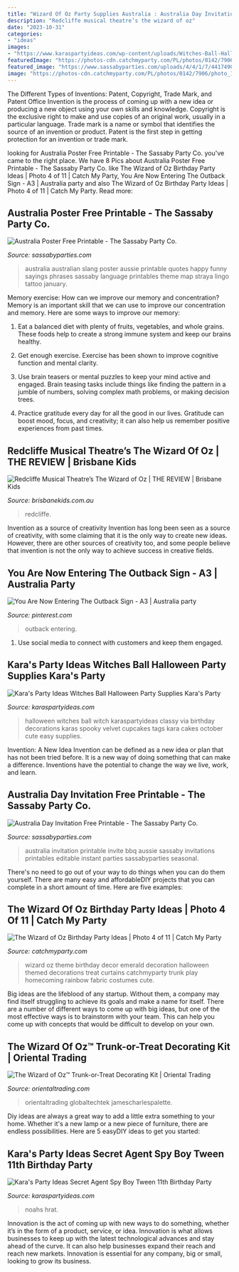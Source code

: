 ```yaml
---
title: "Wizard Of Oz Party Supplies Australia : Australia Day Invitation Free Printable"
description: "Redcliffe musical theatre’s the wizard of oz"
date: "2023-10-31"
categories:
- "ideas"
images:
- "https://www.karaspartyideas.com/wp-content/uploads/Witches-Ball-Halloween-Party-via-Karas-Party-Ideas-Ideas-www.KarasPartyIdeas.com-shop-76.jpg"
featuredImage: "https://photos-cdn.catchmyparty.com/PL/photos/0142/7906/photo_1_3_.jpg"
featured_image: "https://www.sassabyparties.com/uploads/4/4/1/7/44174909/658545_orig.jpg"
image: "https://photos-cdn.catchmyparty.com/PL/photos/0142/7906/photo_1_3_.jpg"
---
```



The Different Types of Inventions: Patent, Copyright, Trade Mark, and Patent Office
Invention is the process of coming up with a new idea or producing a new object using your own skills and knowledge. Copyright is the exclusive right to make and use copies of an original work, usually in a particular language. Trade mark is a name or symbol that identifies the source of an invention or product. Patent is the first step in getting protection for an invention or trade mark.

	

		
looking for Australia Poster Free Printable - The Sassaby Party Co. you've came to the right place. We have 8 Pics about Australia Poster Free Printable - The Sassaby Party Co. like The Wizard of Oz Birthday Party Ideas | Photo 4 of 11 | Catch My Party, You Are Now Entering The Outback Sign - A3 | Australia party and also The Wizard of Oz Birthday Party Ideas | Photo 4 of 11 | Catch My Party. Read more:
		
    
## Australia Poster Free Printable - The Sassaby Party Co.

<img loading=lazy src="https://www.sassabyparties.com/uploads/4/4/1/7/44174909/8107481_orig.jpg" onerror="this.onerror=null;this.src='https://tse1.mm.bing.net/th?id=OIP.H0MBtf8QCwdfe2QU0wnWMQDTEs&amp;pid=15.1';" alt="Australia Poster Free Printable - The Sassaby Party Co.">

_Source: sassabyparties.com_

>australia australian slang poster aussie printable quotes happy funny sayings phrases sassaby language printables theme map straya lingo tattoo january. 

	

Memory exercise: How can we improve our memory and concentration?
Memory is an important skill that we can use to improve our concentration and memory. Here are some ways to improve our memory:
1. Eat a balanced diet with plenty of fruits, vegetables, and whole grains. These foods help to create a strong immune system and keep our brains healthy.

2. Get enough exercise. Exercise has been shown to improve cognitive function and mental clarity.

3. Use brain teasers or mental puzzles to keep your mind active and engaged. Brain teasing tasks include things like finding the pattern in a jumble of numbers, solving complex math problems, or making decision trees.

4. Practice gratitude every day for all the good in our lives. Gratitude can boost mood, focus, and creativity; it can also help us remember positive experiences from past times.

    
## Redcliffe Musical Theatre’s The Wizard Of Oz | THE REVIEW | Brisbane Kids

<img loading=lazy src="https://brisbanekids.com.au/wp-content/uploads/2014/07/WOZ-FOH-Photo-4.jpg" onerror="this.onerror=null;this.src='https://tse1.mm.bing.net/th?id=OIP.iSVR-B627q0BPsyJ7OFoPgHaE8&amp;pid=15.1';" alt="Redcliffe Musical Theatre’s The Wizard of Oz | THE REVIEW | Brisbane Kids">

_Source: brisbanekids.com.au_

>redcliffe. 

	

Invention as a source of creativity
Invention has long been seen as a source of creativity, with some claiming that it is the only way to create new ideas. However, there are other sources of creativity too, and some people believe that invention is not the only way to achieve success in creative fields.

    
## You Are Now Entering The Outback Sign - A3 | Australia Party

<img loading=lazy src="https://i.pinimg.com/736x/1f/9c/75/1f9c75d9772640239caa2787078da28b.jpg" onerror="this.onerror=null;this.src='https://tse3.mm.bing.net/th?id=OIP.qnb9WTUavdbO3CYB2bgu_QHaHZ&amp;pid=15.1';" alt="You Are Now Entering The Outback Sign - A3 | Australia party">

_Source: pinterest.com_

>outback entering. 

	

1. Use social media to connect with customers and keep them engaged.

    
## Kara&#039;s Party Ideas Witches Ball Halloween Party Supplies Kara&#039;s Party

<img loading=lazy src="https://www.karaspartyideas.com/wp-content/uploads/Witches-Ball-Halloween-Party-via-Karas-Party-Ideas-Ideas-www.KarasPartyIdeas.com-shop-76.jpg" onerror="this.onerror=null;this.src='https://tse4.mm.bing.net/th?id=OIP.9Ct9kqlVhaSJ9Bmm0ahUAwHaLJ&amp;pid=15.1';" alt="Kara&#039;s Party Ideas Witches Ball Halloween Party Supplies Kara&#039;s Party">

_Source: karaspartyideas.com_

>halloween witches ball witch karaspartyideas classy via birthday decorations karas spooky velvet cupcakes tags kara cakes october cute easy supplies. 

	

Invention: A New Idea
Invention can be defined as a new idea or plan that has not been tried before. It is a new way of doing something that can make a difference. Inventions have the potential to change the way we live, work, and learn.

    
## Australia Day Invitation Free Printable - The Sassaby Party Co.

<img loading=lazy src="https://www.sassabyparties.com/uploads/4/4/1/7/44174909/658545_orig.jpg" onerror="this.onerror=null;this.src='https://tse4.mm.bing.net/th?id=OIP.Y9NGIQh7lMtuZ_qORjJpSwHaE8&amp;pid=15.1';" alt="Australia Day Invitation Free Printable - The Sassaby Party Co.">

_Source: sassabyparties.com_

>australia invitation printable invite bbq aussie sassaby invitations printables editable instant parties sassabyparties seasonal. 

	

There's no need to go out of your way to do things when you can do them yourself. There are many easy and affordableDIY projects that you can complete in a short amount of time. Here are five examples: 

    
## The Wizard Of Oz Birthday Party Ideas | Photo 4 Of 11 | Catch My Party

<img loading=lazy src="https://photos-cdn.catchmyparty.com/PL/photos/0142/7906/photo_1_3_.jpg" onerror="this.onerror=null;this.src='https://tse1.mm.bing.net/th?id=OIP.B1_j3n6Hp20SZVdCaCI_4AHaLE&amp;pid=15.1';" alt="The Wizard of Oz Birthday Party Ideas | Photo 4 of 11 | Catch My Party">

_Source: catchmyparty.com_

>wizard oz theme birthday decor emerald decoration halloween themed decorations treat curtains catchmyparty trunk play homecoming rainbow fabric costumes cute. 

	

Big ideas are the lifeblood of any startup. Without them, a company may find itself struggling to achieve its goals and make a name for itself. There are a number of different ways to come up with big ideas, but one of the most effective ways is to brainstorm with your team. This can help you come up with concepts that would be difficult to develop on your own.

    
## The Wizard Of Oz™ Trunk-or-Treat Decorating Kit | Oriental Trading

<img loading=lazy src="https://s7.orientaltrading.com/is/image/OrientalTrading/13938277?$PDP_VIEWER_IMAGE$" onerror="this.onerror=null;this.src='https://tse1.mm.bing.net/th?id=OIP.D3s0RtitIDoDYTxiAW76BwHaHa&amp;pid=15.1';" alt="The Wizard of Oz™ Trunk-or-Treat Decorating Kit | Oriental Trading">

_Source: orientaltrading.com_

>orientaltrading globaltechtek jamescharlespalette. 

	

Diy ideas are always a great way to add a little extra something to your home. Whether it's a new lamp or a new piece of furniture, there are endless possibilities. Here are 5 easyDIY ideas to get you started: 

    
## Kara&#039;s Party Ideas Secret Agent Spy Boy Tween 11th Birthday Party

<img loading=lazy src="https://karaspartyideas.com/wp-content/uploads/2013/06/party-decor-collage_600x600.jpg" onerror="this.onerror=null;this.src='https://tse2.mm.bing.net/th?id=OIP.ZP5TkNkVB9626SOSaKTJUwHaHa&amp;pid=15.1';" alt="Kara&#039;s Party Ideas Secret Agent Spy Boy Tween 11th Birthday Party">

_Source: karaspartyideas.com_

>noahs hrat. 

	

Innovation is the act of coming up with new ways to do something, whether it’s in the form of a product, service, or idea. Innovation is what allows businesses to keep up with the latest technological advances and stay ahead of the curve. It can also help businesses expand their reach and reach new markets. Innovation is essential for any company, big or small, looking to grow its business.

